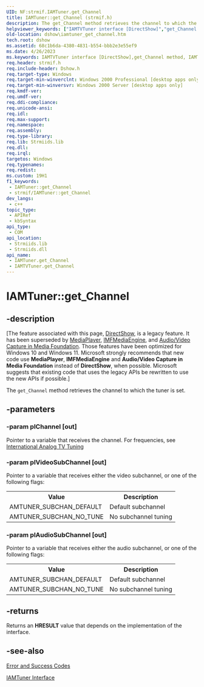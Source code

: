 ```yaml
---
UID: NF:strmif.IAMTuner.get_Channel
title: IAMTuner::get_Channel (strmif.h)
description: The get_Channel method retrieves the channel to which the tuner is set.
helpviewer_keywords: ["IAMTVTuner interface [DirectShow]","get_Channel method","IAMTVTuner::get_Channel","IAMTuner interface [DirectShow]","get_Channel method","IAMTuner.get_Channel","IAMTuner::get_Channel","IAMTunerget_Channel","dshow.iamtuner_get_channel","get_Channel","get_Channel method [DirectShow]","get_Channel method [DirectShow]","IAMTVTuner interface","get_Channel method [DirectShow]","IAMTuner interface","strmif/IAMTVTuner::get_Channel","strmif/IAMTuner::get_Channel"]
old-location: dshow\iamtuner_get_channel.htm
tech.root: dshow
ms.assetid: 68c1b6da-4380-4831-b554-bbb2e3e55ef9
ms.date: 4/26/2023
ms.keywords: IAMTVTuner interface [DirectShow],get_Channel method, IAMTVTuner::get_Channel, IAMTuner interface [DirectShow],get_Channel method, IAMTuner.get_Channel, IAMTuner::get_Channel, IAMTunerget_Channel, dshow.iamtuner_get_channel, get_Channel, get_Channel method [DirectShow], get_Channel method [DirectShow],IAMTVTuner interface, get_Channel method [DirectShow],IAMTuner interface, strmif/IAMTVTuner::get_Channel, strmif/IAMTuner::get_Channel
req.header: strmif.h
req.include-header: Dshow.h
req.target-type: Windows
req.target-min-winverclnt: Windows 2000 Professional [desktop apps only]
req.target-min-winversvr: Windows 2000 Server [desktop apps only]
req.kmdf-ver: 
req.umdf-ver: 
req.ddi-compliance: 
req.unicode-ansi: 
req.idl: 
req.max-support: 
req.namespace: 
req.assembly: 
req.type-library: 
req.lib: Strmiids.lib
req.dll: 
req.irql: 
targetos: Windows
req.typenames: 
req.redist: 
ms.custom: 19H1
f1_keywords:
 - IAMTuner::get_Channel
 - strmif/IAMTuner::get_Channel
dev_langs:
 - c++
topic_type:
 - APIRef
 - kbSyntax
api_type:
 - COM
api_location:
 - Strmiids.lib
 - Strmiids.dll
api_name:
 - IAMTuner.get_Channel
 - IAMTVTuner.get_Channel
---
```


# IAMTuner::get_Channel


## -description

\[The feature associated with this page, [DirectShow](/windows/win32/directshow/directshow), is a legacy feature. It has been superseded by [MediaPlayer](/uwp/api/Windows.Media.Playback.MediaPlayer), [IMFMediaEngine](/windows/win32/api/mfmediaengine/nn-mfmediaengine-imfmediaengine), and [Audio/Video Capture in Media Foundation](windows/win32/medfound/audio-video-capture-in-media-foundation). Those features have been optimized for Windows 10 and Windows 11. Microsoft strongly recommends that new code use **MediaPlayer**, **IMFMediaEngine** and **Audio/Video Capture in Media Foundation** instead of **DirectShow**, when possible. Microsoft suggests that existing code that uses the legacy APIs be rewritten to use the new APIs if possible.\]

The <code>get_Channel</code> method retrieves the channel to which the tuner is set.

## -parameters

### -param plChannel [out]

Pointer to a variable that receives the channel. For frequencies, see <a href="/windows/desktop/DirectShow/international-analog-tv-tuning">International Analog TV Tuning</a>

### -param plVideoSubChannel [out]

Pointer to a variable that receives either the video subchannel, or one of the following flags:

<table>
<tr>
<th>Value
                </th>
<th>Description
                </th>
</tr>
<tr>
<td>AMTUNER_SUBCHAN_DEFAULT</td>
<td>Default subchannel</td>
</tr>
<tr>
<td>AMTUNER_SUBCHAN_NO_TUNE</td>
<td>No subchannel tuning</td>
</tr>
</table>

### -param plAudioSubChannel [out]

Pointer to a variable that receives either the audio subchannel, or one of the following flags:

<table>
<tr>
<th>Value
                </th>
<th>Description
                </th>
</tr>
<tr>
<td>AMTUNER_SUBCHAN_DEFAULT</td>
<td>Default subchannel</td>
</tr>
<tr>
<td>AMTUNER_SUBCHAN_NO_TUNE</td>
<td>No subchannel tuning</td>
</tr>
</table>

## -returns

Returns an <b>HRESULT</b> value that depends on the implementation of the interface.

## -see-also

<a href="/windows/desktop/DirectShow/error-and-success-codes">Error and Success Codes</a>



<a href="/windows/desktop/api/strmif/nn-strmif-iamtuner">IAMTuner Interface</a>